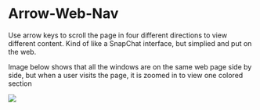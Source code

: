# Arrow-Web-Nav
Use arrow keys to scroll the page in four different directions to view different content. Kind of like a SnapChat interface, but simplied and put on the web.

Image below shows that all the windows are on the same web page side by side, but when a user visits the page, it is zoomed in to view one colored section

<img src="https://s7.postimg.cc/ee1eck8ij/Screen_Shot_2018-05-27_at_12.51.23_AM.png">
